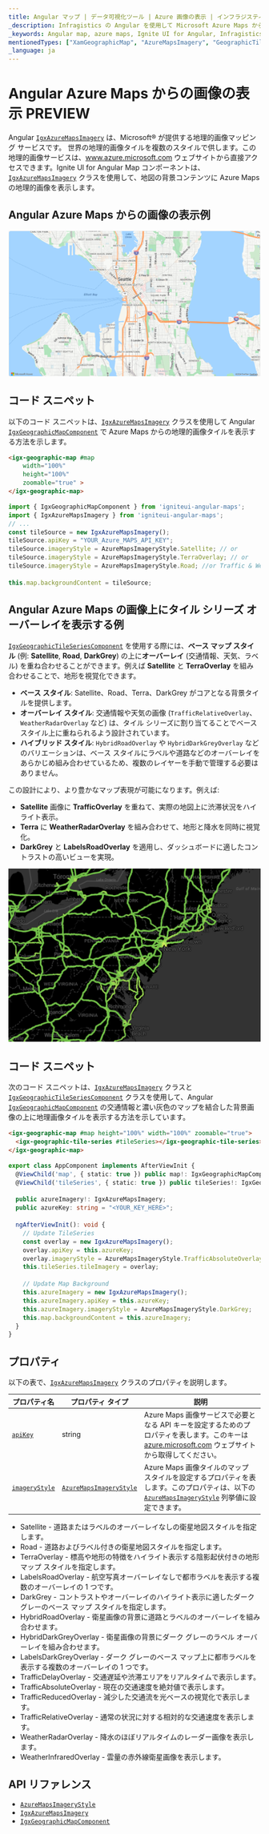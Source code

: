 ```yaml
---
title: Angular マップ | データ可視化ツール | Azure 画像の表示 | インフラジスティックス
_description: Infragistics の Angular を使用して Microsoft Azure Maps からの画像を表示します。Angular マップのチュートリアルを是非お試しください!
_keywords: Angular map, azure maps, Ignite UI for Angular, Infragistics, imagery tile source, map background, Angular マップ, azure マップ, インフラジスティックス, 画像タイル ソース, マップ背景
mentionedTypes: ["XamGeographicMap", "AzureMapsImagery", "GeographicTileSeries"]
_language: ja
---
```


# Angular Azure Maps からの画像の表示 <label class="badge badge--preview">PREVIEW</label>

Angular [`IgxAzureMapsImagery`]({environment:dvApiBaseUrl}/products/ignite-ui-angular/api/docs/typescript/latest/classes/igniteui_angular_maps.igxazuremapsimagery.html) は、Microsoft® が提供する地理的画像マッピング サービスです。
世界の地理的画像タイルを複数のスタイルで供します。この地理的画像サービスは、<a href="https://azure.microsoft.com/ja-jp/products/azure-maps" target="_blank">www.azure.microsoft.com</a> ウェブサイトから直接アクセスできます。Ignite UI for Angular Map コンポーネントは、[`IgxAzureMapsImagery`]({environment:dvApiBaseUrl}/products/ignite-ui-angular/api/docs/typescript/latest/classes/igniteui_angular_maps.igxazuremapsimagery.html) クラスを使用して、地図の背景コンテンツに Azure Maps の地理的画像を表示します。

## Angular Azure Maps からの画像の表示例

<img src="../images/general/AzureMapsImagery.png" />

<div class="divider--half"></div>

<code-view style="height: 600px" alt="Angular Azure Maps からの画像の表示例"
           data-demos-base-url="{environment:dvDemosBaseUrl}"
                    iframe-src="{environment:dvDemosBaseUrl}/maps/geo-map/display-azure-imagery"
                                                 github-src="maps/geo-map/display-azure-imagery">
</code-view>


## コード スニペット

以下のコード スニペットは、[`IgxAzureMapsImagery`]({environment:dvApiBaseUrl}/products/ignite-ui-angular/api/docs/typescript/latest/classes/igniteui_angular_maps.igxazuremapsimagery.html) クラスを使用して Angular [`IgxGeographicMapComponent`]({environment:dvApiBaseUrl}/products/ignite-ui-angular/api/docs/typescript/latest/classes/igniteui_angular_maps.igxgeographicmapcomponent.html) で Azure Maps からの地理的画像タイルを表示する方法を示します。

```html
<igx-geographic-map #map
    width="100%"
    height="100%"
    zoomable="true" >
</igx-geographic-map>
```

```ts
import { IgxGeographicMapComponent } from 'igniteui-angular-maps';
import { IgxAzureMapsImagery } from 'igniteui-angular-maps';
// ...
const tileSource = new IgxAzureMapsImagery();
tileSource.apiKey = "YOUR_Azure_MAPS_API_KEY";
tileSource.imageryStyle = AzureMapsImageryStyle.Satellite; // or
tileSource.imageryStyle = AzureMapsImageryStyle.TerraOverlay; // or
tileSource.imageryStyle = AzureMapsImageryStyle.Road; //or Traffic & Weather etc.

this.map.backgroundContent = tileSource;
```

## Angular Azure Maps の画像上にタイル シリーズ オーバーレイを表示する例

[`IgxGeographicTileSeriesComponent`]({environment:dvApiBaseUrl}/products/ignite-ui-angular/api/docs/typescript/latest/classes/igniteui_angular_maps.igxgeographictileseriescomponent.html) を使用する際には、**ベース マップ スタイル** (例: **Satellite**, **Road**, **DarkGrey**) の上に**オーバーレイ** (交通情報、天気、ラベル) を重ね合わせることができます。例えば **Satellite** と **TerraOverlay** を組み合わせることで、地形を視覚化できます。

*   **ベース スタイル**: Satellite、Road、Terra、DarkGrey がコアとなる背景タイルを提供します。
*   **オーバーレイ スタイル**: 交通情報や天気の画像 (`TrafficRelativeOverlay`、`WeatherRadarOverlay` など) は、タイル シリーズに割り当てることでベース スタイル上に重ねられるよう設計されています。
*   **ハイブリッド スタイル**: `HybridRoadOverlay` や `HybridDarkGreyOverlay` などのバリエーションは、ベース スタイルにラベルや道路などのオーバーレイをあらかじめ組み合わせているため、複数のレイヤーを手動で管理する必要はありません。

この設計により、より豊かなマップ表現が可能になります。例えば:

*   **Satellite** 画像に **TrafficOverlay** を重ねて、実際の地図上に渋滞状況をハイライト表示。
*   **Terra** に **WeatherRadarOverlay** を組み合わせて、地形と降水を同時に視覚化。
*   **DarkGrey** と **LabelsRoadOverlay** を適用し、ダッシュボードに適したコントラストの高いビューを実現。

<img src="../images/general/Azure_Traffic_Tile_Series_With_Background.png" />

<div class="divider--half"></div>

## コード スニペット

次のコード スニペットは、[`IgxAzureMapsImagery`]({environment:dvApiBaseUrl}/products/ignite-ui-angular/api/docs/typescript/latest/classes/igniteui_angular_maps.igxazuremapsimagery.html) クラスと [`IgxGeographicTileSeriesComponent`]({environment:dvApiBaseUrl}/products/ignite-ui-angular/api/docs/typescript/latest/classes/igniteui_angular_maps.igxgeographictileseriescomponent.html) クラスを使用して、Angular [`IgxGeographicMapComponent`]({environment:dvApiBaseUrl}/products/ignite-ui-angular/api/docs/typescript/latest/classes/igniteui_angular_maps.igxgeographicmapcomponent.html) の交通情報と濃い灰色のマップを結合した背景画像の上に地理画像タイルを表示する方法を示しています。

```html
<igx-geographic-map #map height="100%" width="100%" zoomable="true">
  <igx-geographic-tile-series #tileSeries></igx-geographic-tile-series>
</igx-geographic-map>
```

```ts
export class AppComponent implements AfterViewInit {
  @ViewChild('map', { static: true }) public map!: IgxGeographicMapComponent;
  @ViewChild('tileSeries', { static: true }) public tileSeries!: IgxGeographicTileSeriesComponent;

  public azureImagery!: IgxAzureMapsImagery;
  public azureKey: string = "<YOUR_KEY_HERE>";

  ngAfterViewInit(): void {
    // Update TileSeries
    const overlay = new IgxAzureMapsImagery();
    overlay.apiKey = this.azureKey;
    overlay.imageryStyle = AzureMapsImageryStyle.TrafficAbsoluteOverlay;
    this.tileSeries.tileImagery = overlay;

    // Update Map Background
    this.azureImagery = new IgxAzureMapsImagery();
    this.azureImagery.apiKey = this.azureKey;
    this.azureImagery.imageryStyle = AzureMapsImageryStyle.DarkGrey;
    this.map.backgroundContent = this.azureImagery;
  }
}
```

## プロパティ

以下の表で、[`IgxAzureMapsImagery`]({environment:dvApiBaseUrl}/products/ignite-ui-angular/api/docs/typescript/latest/classes/igniteui_angular_maps.igxazuremapsimagery.html) クラスのプロパティを説明します。

| プロパティ名  | プロパティ タイプ   | 説明   |
|----------------|-----------------|---------------|
|[`apiKey`]({environment:dvApiBaseUrl}/products/ignite-ui-angular/api/docs/typescript/latest/classes/igniteui_angular_maps.igxazuremapsimagery.html#apiKey)|string|Azure Maps 画像サービスで必要となる API キーを設定するためのプロパティを表します。このキーは <a href="https://azure.microsoft.com/ja-jp/products/azure-maps" target="_blank">azure.microsoft.com</a> ウェブサイトから取得してください。|
|[`imageryStyle`]({environment:dvApiBaseUrl}/products/ignite-ui-angular/api/docs/typescript/latest/classes/igniteui_angular_maps.igxazuremapsimagery.html#imageryStyle)|[`AzureMapsImageryStyle`]({environment:dvApiBaseUrl}/products/ignite-ui-angular/api/docs/typescript/latest/enums/igniteui_angular_maps.azuremapsimagerystyle.html)|Azure Maps 画像タイルのマップ スタイルを設定するプロパティを表します。このプロパティは、以下の [`AzureMapsImageryStyle`]({environment:dvApiBaseUrl}/products/ignite-ui-angular/api/docs/typescript/latest/enums/igniteui_angular_maps.azuremapsimagerystyle.html) 列挙値に設定できます。

<ul>
  <li>Satellite - 道路またはラベルのオーバーレイなしの衛星地図スタイルを指定します。</li>
  <li>Road - 道路およびラベル付きの衛星地図スタイルを指定します。</li>
  <li>TerraOverlay - 標高や地形の特徴をハイライト表示する陰影起伏付きの地形マップ スタイルを指定します。</li>
  <li>LabelsRoadOverlay - 航空写真オーバーレイなしで都市ラベルを表示する複数のオーバーレイの 1 つです。</li>
  <li>DarkGrey - コントラストやオーバーレイのハイライト表示に適したダーク グレーのベース マップ スタイルを指定します。</li>
  <li>HybridRoadOverlay - 衛星画像の背景に道路とラベルのオーバーレイを組み合わせます。</li>
  <li>HybridDarkGreyOverlay - 衛星画像の背景にダーク グレーのラベル オーバーレイを組み合わせます。</li>
  <li>LabelsDarkGreyOverlay - ダーク グレーのベース マップ上に都市ラベルを表示する複数のオーバーレイの 1 つです。</li>
  <li>TrafficDelayOverlay - 交通遅延や渋滞エリアをリアルタイムで表示します。</li>
  <li>TrafficAbsoluteOverlay - 現在の交通速度を絶対値で表示します。</li>
  <li>TrafficReducedOverlay - 減少した交通流を光ベースの視覚化で表示します。</li>
  <li>TrafficRelativeOverlay - 通常の状況に対する相対的な交通速度を表示します。</li>
  <li>WeatherRadarOverlay - 降水のほぼリアルタイムのレーダー画像を表示します。</li>
  <li>WeatherInfraredOverlay - 雲量の赤外線衛星画像を表示します。</li>
</ul>

## API リファレンス

*   [`AzureMapsImageryStyle`]({environment:dvApiBaseUrl}/products/ignite-ui-angular/api/docs/typescript/latest/enums/igniteui_angular_maps.azuremapsimagerystyle.html)
*   [`IgxAzureMapsImagery`]({environment:dvApiBaseUrl}/products/ignite-ui-angular/api/docs/typescript/latest/classes/igniteui_angular_maps.igxazuremapsimagery.html)
*   [`IgxGeographicMapComponent`]({environment:dvApiBaseUrl}/products/ignite-ui-angular/api/docs/typescript/latest/classes/igniteui_angular_maps.igxgeographicmapcomponent.html)
